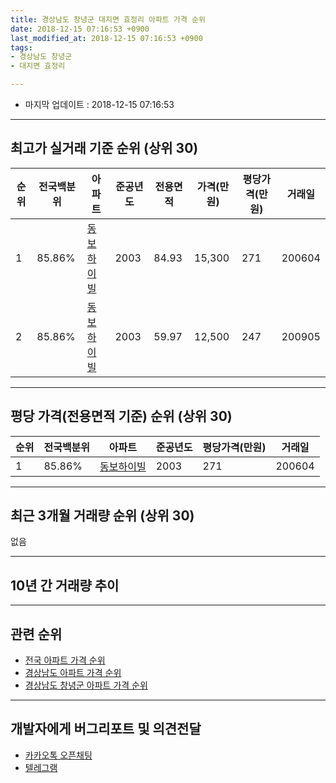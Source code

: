 ```yaml
---
title: 경상남도 창녕군 대지면 효정리 아파트 가격 순위
date: 2018-12-15 07:16:53 +0900
last_modified_at: 2018-12-15 07:16:53 +0900
tags:
- 경상남도 창녕군
- 대지면 효정리

---
```


* 마지막 업데이트 : 2018-12-15 07:16:53

---

## 최고가 실거래 기준 순위 (상위 30)


|순위|전국백분위|아파트|준공년도|전용면적|가격(만원)|평당가격(만원)|거래일|
|---|---|---|---|---|---|---|---|
|1|85.86%|[동보하이빌](https://search.naver.com/search.naver?query=%EA%B2%BD%EC%83%81%EB%82%A8%EB%8F%84+%EC%B0%BD%EB%85%95%EA%B5%B0+%EB%8C%80%EC%A7%80%EB%A9%B4+%ED%9A%A8%EC%A0%95%EB%A6%AC+%EB%8F%99%EB%B3%B4%ED%95%98%EC%9D%B4%EB%B9%8C)|2003|84.93|15,300|271|200604|
|2|85.86%|[동보하이빌](https://search.naver.com/search.naver?query=%EA%B2%BD%EC%83%81%EB%82%A8%EB%8F%84+%EC%B0%BD%EB%85%95%EA%B5%B0+%EB%8C%80%EC%A7%80%EB%A9%B4+%ED%9A%A8%EC%A0%95%EB%A6%AC+%EB%8F%99%EB%B3%B4%ED%95%98%EC%9D%B4%EB%B9%8C)|2003|59.97|12,500|247|200905|


---

## 평당 가격(전용면적 기준) 순위 (상위 30)


|순위|전국백분위|아파트|준공년도|평당가격(만원)|거래일|
|---|---|---|---|---|---|
|1|85.86%|[동보하이빌](https://search.naver.com/search.naver?query=%EA%B2%BD%EC%83%81%EB%82%A8%EB%8F%84+%EC%B0%BD%EB%85%95%EA%B5%B0+%EB%8C%80%EC%A7%80%EB%A9%B4+%ED%9A%A8%EC%A0%95%EB%A6%AC+%EB%8F%99%EB%B3%B4%ED%95%98%EC%9D%B4%EB%B9%8C)|2003|271|200604|


---

## 최근 3개월 거래량 순위 (상위 30)

없음

---

## 10년 간 거래량 추이


<div style="width:100%;">
    <canvas id="deal_progress" height="250"></canvas>
</div>

<script>
new Chart(document.getElementById("deal_progress"), {
    type: 'line',
    data: {
        labels: ['200812','200901','200902','200903','200904','200905','200906','200907','200908','200909','200910','200911','200912','201001','201002','201003','201004','201005','201006','201007','201008','201009','201010','201011','201012','201101','201102','201103','201104','201105','201106','201107','201108','201109','201110','201111','201112','201201','201202','201203','201204','201205','201206','201207','201208','201209','201210','201211','201212','201301','201302','201303','201304','201305','201306','201307','201308','201309','201310','201311','201312','201401','201402','201403','201404','201405','201406','201407','201408','201409','201410','201411','201412','201501','201502','201503','201504','201505','201506','201507','201508','201509','201510','201511','201512','201601','201602','201603','201604','201605','201606','201607','201608','201609','201610','201611','201612','201701','201702','201703','201704','201705','201706','201707','201708','201709','201710','201711','201712','201801','201802','201803','201804','201805','201806','201807','201808','201809','201810','201811','201812'],
        datasets: [{
            label: '실거래 수',
            pointRadius: 1,
            data: [0, 0, 1, 1, 4, 2, 1, 0, 3, 1, 1, 0, 1, 1, 2, 1, 3, 1, 2, 1, 1, 3, 2, 2, 1, 1, 2, 0, 2, 2, 1, 0, 0, 0, 0, 2, 1, 0, 2, 1, 1, 0, 0, 0, 0, 1, 0, 0, 0, 2, 0, 0, 1, 1, 0, 0, 1, 2, 1, 1, 1, 2, 0, 1, 1, 0, 0, 0, 0, 1, 0, 1, 0, 2, 0, 0, 1, 0, 2, 0, 0, 0, 1, 0, 0, 0, 1, 2, 0, 3, 0, 3, 0, 1, 3, 0, 0, 1, 1, 0, 0, 1, 0, 1, 1, 0, 1, 1, 0, 2, 0, 0, 2, 0, 1, 0, 0, 0, 0, 0, 0],
            borderColor: "rgba(255, 201, 14, 1)",
            backgroundColor: "rgba(255, 201, 14, 0.5)",
            fill: true,
        }]
    },
    options: {
        responsive: true,
        title: {
            display: true,
            text: '10년간 거래량 추이'
        },
        tooltips: {
            mode: 'index',
            intersect: false,
        },
        hover: {
            mode: 'nearest',
            intersect: true
        },
        scales: {
            xAxes: [{
                display: true,
                scaleLabel: {
                    display: true,
                    labelString: '년/월'
                }
            }],
            yAxes: [{
                display: true,
                ticks: {
                    suggestedMin: 0,
                },
                scaleLabel: {
                    display: true,
                    labelString: '실거래 수'
                }
            }]
        }
    }
});

</script>


---

## 관련 순위

- [전국 아파트 가격 순위](https://inasie.github.io/apt-ranking/전국)
- [경상남도 아파트 가격 순위](https://inasie.github.io/apt-ranking/경상남도)
- [경상남도 창녕군 아파트 가격 순위](https://inasie.github.io/apt-ranking/경상남도-창녕군)


---

## 개발자에게 버그리포트 및 의견전달

- [카카오톡 오픈채팅](https://open.kakao.com/o/gLJUAP4)
- [텔레그램](https://t.me/inasie)

